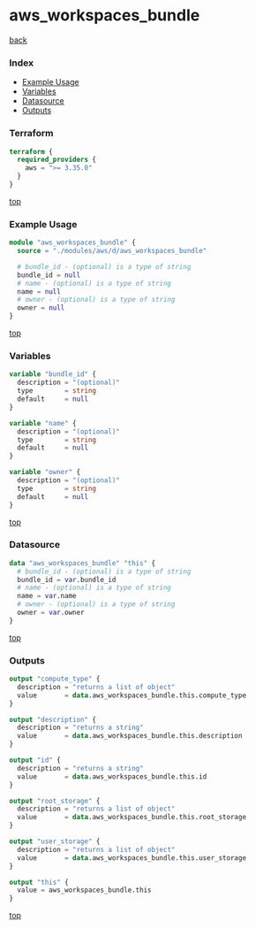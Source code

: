 # aws_workspaces_bundle

[back](../aws.md)

### Index

- [Example Usage](#example-usage)
- [Variables](#variables)
- [Datasource](#datasource)
- [Outputs](#outputs)

### Terraform

```terraform
terraform {
  required_providers {
    aws = ">= 3.35.0"
  }
}
```

[top](#index)

### Example Usage

```terraform
module "aws_workspaces_bundle" {
  source = "./modules/aws/d/aws_workspaces_bundle"

  # bundle_id - (optional) is a type of string
  bundle_id = null
  # name - (optional) is a type of string
  name = null
  # owner - (optional) is a type of string
  owner = null
}
```

[top](#index)

### Variables

```terraform
variable "bundle_id" {
  description = "(optional)"
  type        = string
  default     = null
}

variable "name" {
  description = "(optional)"
  type        = string
  default     = null
}

variable "owner" {
  description = "(optional)"
  type        = string
  default     = null
}
```

[top](#index)

### Datasource

```terraform
data "aws_workspaces_bundle" "this" {
  # bundle_id - (optional) is a type of string
  bundle_id = var.bundle_id
  # name - (optional) is a type of string
  name = var.name
  # owner - (optional) is a type of string
  owner = var.owner
}
```

[top](#index)

### Outputs

```terraform
output "compute_type" {
  description = "returns a list of object"
  value       = data.aws_workspaces_bundle.this.compute_type
}

output "description" {
  description = "returns a string"
  value       = data.aws_workspaces_bundle.this.description
}

output "id" {
  description = "returns a string"
  value       = data.aws_workspaces_bundle.this.id
}

output "root_storage" {
  description = "returns a list of object"
  value       = data.aws_workspaces_bundle.this.root_storage
}

output "user_storage" {
  description = "returns a list of object"
  value       = data.aws_workspaces_bundle.this.user_storage
}

output "this" {
  value = aws_workspaces_bundle.this
}
```

[top](#index)